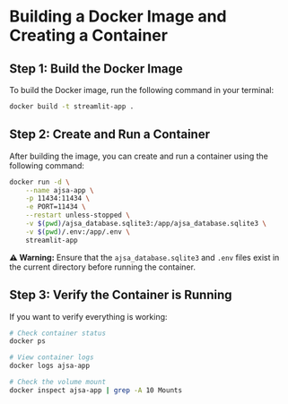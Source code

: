 # Building a Docker Image and Creating a Container

## Step 1: Build the Docker Image

To build the Docker image, run the following command in your terminal:

```bash
docker build -t streamlit-app .
```

## Step 2: Create and Run a Container

After building the image, you can create and run a container using the following command:

```bash
docker run -d \
    --name ajsa-app \
    -p 11434:11434 \
    -e PORT=11434 \
    --restart unless-stopped \
    -v $(pwd)/ajsa_database.sqlite3:/app/ajsa_database.sqlite3 \
    -v $(pwd)/.env:/app/.env \
    streamlit-app
```

**⚠️ Warning:** Ensure that the `ajsa_database.sqlite3` and `.env` files exist in the current directory before running the container.

## Step 3: Verify the Container is Running

If you want to verify everything is working:

```bash
# Check container status
docker ps

# View container logs
docker logs ajsa-app

# Check the volume mount
docker inspect ajsa-app | grep -A 10 Mounts
```
